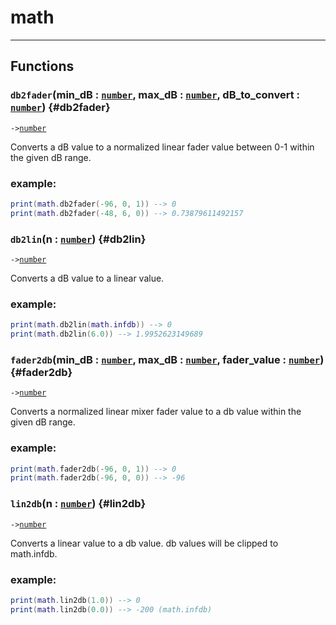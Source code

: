 # math  

---  
## Functions
### `db2fader`(min_dB : [`number`](/API/builtins/number.md), max_dB : [`number`](/API/builtins/number.md), dB_to_convert : [`number`](/API/builtins/number.md)) {#db2fader}
`->`[`number`](/API/builtins/number.md)  

Converts a dB value to a normalized linear fader value between 0-1 within
the given dB range.
### example:
```lua
print(math.db2fader(-96, 0, 1)) --> 0
print(math.db2fader(-48, 6, 0)) --> 0.73879611492157
```
### `db2lin`(n : [`number`](/API/builtins/number.md)) {#db2lin}
`->`[`number`](/API/builtins/number.md)  

Converts a dB value to a linear value.
### example:
```lua
print(math.db2lin(math.infdb)) --> 0
print(math.db2lin(6.0)) --> 1.9952623149689
```
### `fader2db`(min_dB : [`number`](/API/builtins/number.md), max_dB : [`number`](/API/builtins/number.md), fader_value : [`number`](/API/builtins/number.md)) {#fader2db}
`->`[`number`](/API/builtins/number.md)  

Converts a normalized linear mixer fader value to a db value within
the given dB range.
### example:
```lua
print(math.fader2db(-96, 0, 1)) --> 0
print(math.fader2db(-96, 0, 0)) --> -96
```
### `lin2db`(n : [`number`](/API/builtins/number.md)) {#lin2db}
`->`[`number`](/API/builtins/number.md)  

Converts a linear value to a db value. db values will be clipped to
math.infdb.
### example:
```lua
print(math.lin2db(1.0)) --> 0
print(math.lin2db(0.0)) --> -200 (math.infdb)
```  

